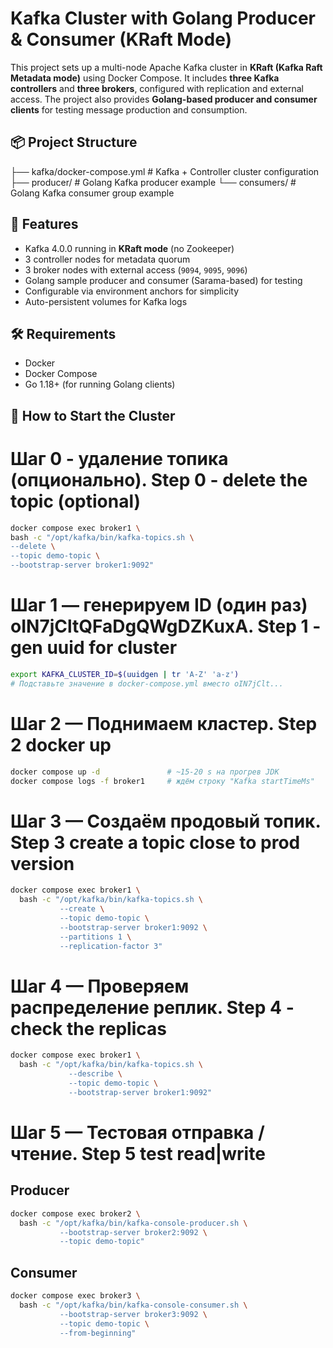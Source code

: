 # Kafka Cluster with Golang Producer & Consumer (KRaft Mode)

This project sets up a multi-node Apache Kafka cluster in **KRaft (Kafka Raft Metadata mode)** using Docker Compose. It includes **three Kafka controllers** and **three brokers**, configured with replication and external access. The project also provides **Golang-based producer and consumer clients** for testing message production and consumption.

## 📦 Project Structure
├── kafka/docker-compose.yml # Kafka + Controller cluster configuration
├── producer/ # Golang Kafka producer example
└── consumers/ # Golang Kafka consumer group example


## 🧩 Features

- Kafka 4.0.0 running in **KRaft mode** (no Zookeeper)
- 3 controller nodes for metadata quorum
- 3 broker nodes with external access (`9094`, `9095`, `9096`)
- Golang sample producer and consumer (Sarama-based) for testing
- Configurable via environment anchors for simplicity
- Auto-persistent volumes for Kafka logs

## 🛠 Requirements

- Docker
- Docker Compose
- Go 1.18+ (for running Golang clients)

## 🚀 How to Start the Cluster

# Шаг 0 - удаление топика (опционально). Step 0 - delete the topic (optional)
```bash
docker compose exec broker1 \
bash -c "/opt/kafka/bin/kafka-topics.sh \
--delete \
--topic demo-topic \
--bootstrap-server broker1:9092"
```

# Шаг 1 — генерируем ID (один раз) oIN7jCltQFaDgQWgDZKuxA. Step 1 - gen uuid for cluster
```bash
export KAFKA_CLUSTER_ID=$(uuidgen | tr 'A-Z' 'a-z')
# Подставьте значение в docker-compose.yml вместо oIN7jClt...
```

#  Шаг 2 — Поднимаем кластер. Step 2 docker up
```bash
docker compose up -d               # ~15-20 s на прогрев JDK
docker compose logs -f broker1     # ждём строку "Kafka startTimeMs"
```
# Шаг 3 — Создаём продовый топик. Step 3 create a topic close to prod version
```bash
docker compose exec broker1 \
  bash -c "/opt/kafka/bin/kafka-topics.sh \
           --create \
           --topic demo-topic \
           --bootstrap-server broker1:9092 \
           --partitions 1 \
           --replication-factor 3"
```

# Шаг 4 — Проверяем распределение реплик. Step 4 - check the replicas
```bash
docker compose exec broker1 \
  bash -c "/opt/kafka/bin/kafka-topics.sh \
             --describe \
             --topic demo-topic \
             --bootstrap-server broker1:9092"

```
# Шаг 5 — Тестовая отправка / чтение. Step 5 test read|write

## Producer
```bash
docker compose exec broker2 \
  bash -c "/opt/kafka/bin/kafka-console-producer.sh \
           --bootstrap-server broker2:9092 \
           --topic demo-topic"
```

## Consumer
```bash
docker compose exec broker3 \
  bash -c "/opt/kafka/bin/kafka-console-consumer.sh \
           --bootstrap-server broker3:9092 \
           --topic demo-topic \
           --from-beginning"
```
